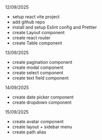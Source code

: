 12/09/2025

- setup react vite project
- add github repo
- install and setup Eslint config and Prettier
- create Layout component
- create react router
- create Table component

13/09/2025

- create pagination component
- create modal component
- create select component
- create text field component

14/09/2025

- create date picker component
- create dropdown component

15/09/2025

- create avatar component
- create layout + sidebar menu
- create path alias